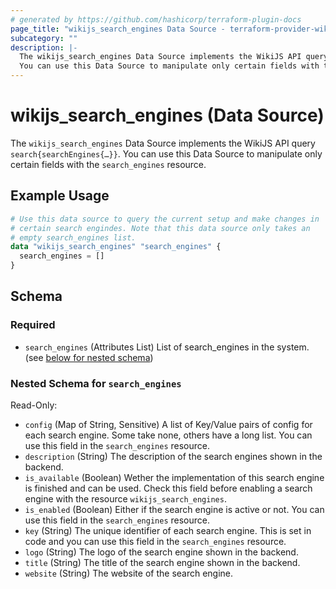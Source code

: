 ```yaml
---
# generated by https://github.com/hashicorp/terraform-plugin-docs
page_title: "wikijs_search_engines Data Source - terraform-provider-wikijs"
subcategory: ""
description: |-
  The wikijs_search_engines Data Source implements the WikiJS API query search{searchEngines{…}}.
  You can use this Data Source to manipulate only certain fields with the search_engines resource.
---
```


# wikijs_search_engines (Data Source)

The `wikijs_search_engines` Data Source implements the WikiJS API query `search{searchEngines{…}}`.
You can use this Data Source to manipulate only certain fields with the `search_engines` resource.

## Example Usage

```terraform
# Use this data source to query the current setup and make changes in
# certain search engindes. Note that this data source only takes an
# empty search_engines list.
data "wikijs_search_engines" "search_engines" {
  search_engines = []
}
```

<!-- schema generated by tfplugindocs -->
## Schema

### Required

- `search_engines` (Attributes List) List of search_engines in the system. (see [below for nested schema](#nestedatt--search_engines))

<a id="nestedatt--search_engines"></a>
### Nested Schema for `search_engines`

Read-Only:

- `config` (Map of String, Sensitive) A list of Key/Value pairs of config for each search engine.
  Some take none, others have a long list.
  You can use this field in the `search_engines` resource.
- `description` (String) The description of the search engines shown in the backend.
- `is_available` (Boolean) Wether the implementation of this search engine is finished and can be used.
Check this field before enabling a search engine with the resource `wikijs_search_engines`.
- `is_enabled` (Boolean) Either if the search engine is active or not.
  You can use this field in the `search_engines` resource.
- `key` (String) The unique identifier of each search engine.
  This is set in code and you can use this field in the `search_engines` resource.
- `logo` (String) The logo of the search engine shown in the backend.
- `title` (String) The title of the search engine shown in the backend.
- `website` (String) The website of the search engine.


